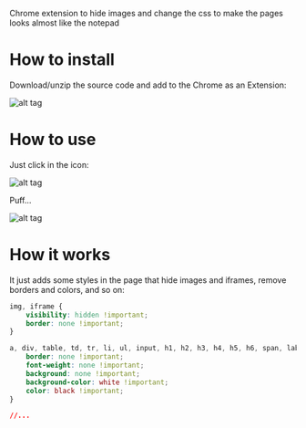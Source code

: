 Chrome extension to hide images and change the css to make the pages looks almost like the notepad 

# How to install
Download/unzip the source code and add to the Chrome as an Extension:

![alt tag](http://www.fabriciorissetto.com/wp-content/uploads/2015/10/upload_unpacked_extensio_to_chrome.png)
#
# How to use
Just click in the icon: 

![alt tag](http://www.fabriciorissetto.com/wp-content/uploads/2015/10/before_hide.png)

Puff...

![alt tag](http://www.fabriciorissetto.com/wp-content/uploads/2015/10/after_hide.png)

# How it works
It just adds some styles in the page that hide images and iframes, remove borders and colors, and so on:

```css
img, iframe {
    visibility: hidden !important;
    border: none !important;
}

a, div, table, td, tr, li, ul, input, h1, h2, h3, h4, h5, h6, span, label, p, i, iframe {
    border: none !important;
    font-weight: none !important;
    background: none !important;
    background-color: white !important;
    color: black !important;
}

//...

